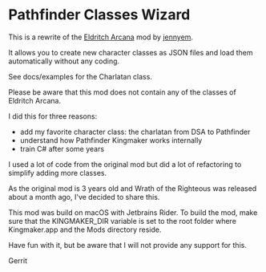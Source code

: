 # Pathfinder Classes Wizard

This is a rewrite of the [Eldritch Arcana](https://github.com/jennyem/pathfinder-mods) mod by [jennyem](https://github.com/jennyem/).

It allows you to create new character classes as JSON files and load them automatically without any coding.

See docs/examples for the Charlatan class.

Please be aware that this mod does not contain any of the classes of Eldritch Arcana.

I did this for three reasons:
- add my favorite character class: the charlatan from DSA to Pathfinder
- understand how Pathfinder Kingmaker works internally
- train C# after some years

I used a lot of code from the original mod but did a lot of refactoring to simplify adding more classes.

As the original mod is 3 years old and Wrath of the Righteous was released about a month ago, I've decided to share this.

This mod was build on macOS with Jetbrains Rider.
To build the mod, make sure that the KINGMAKER_DIR variable is set to the root folder where Kingmaker.app and the Mods directory reside.

Have fun with it, but be aware that I will not provide any support for this. 

Gerrit
